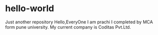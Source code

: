 # hello-world
Just another repository
Hello,EveryOne
I am prachi I completed by MCA form pune university. My current company is Coditas Pvt.Ltd.
